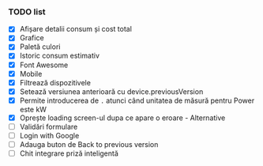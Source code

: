 ### TODO list

- [x] Afișare detalii consum și cost total
- [x] Grafice
- [x] Paletă culori
- [x] Istoric consum estimativ
- [x] Font Awesome
- [x] Mobile
- [x] Filtrează dispozitivele
- [x] Setează versiunea anterioară cu device.previousVersion
- [x] Permite introducerea de `.` atunci când unitatea de măsură pentru Power este kW
- [x] Oprește loading screen-ul dupa ce apare o eroare - Alternative
- [ ] Validări formulare
- [ ] Login with Google
- [ ] Adauga buton de Back to previous version
- [ ] Chit integrare priză inteligentă
